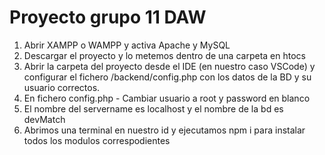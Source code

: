 # Proyecto grupo 11 DAW

1. Abrir XAMPP o WAMPP y activa Apache y MySQL
2. Descargar el proyecto y lo metemos dentro de una carpeta en htocs
3. Abrir la carpeta del proyecto desde el IDE (en nuestro caso VSCode) y configurar el fichero /backend/config.php con los datos de la BD y su usuario correctos.
4. En fichero config.php - Cambiar usuario a root y password en blanco
5. El nombre del servername es localhost y el nombre de la bd es devMatch
6. Abrimos una terminal en nuestro id y ejecutamos npm i para instalar todos los modulos correspodientes
